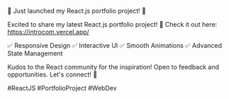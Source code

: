 🚀 Just launched my React.js portfolio project! 🎉

Excited to share my latest React.js portfolio project! 🌟 Check it out here: https://introcom.vercel.app/

✅ Responsive Design
✅ Interactive UI
✅ Smooth Animations
✅ Advanced State Management

Kudos to the React community for the inspiration! Open to feedback and opportunities. Let's connect! 🙌

#ReactJS #PortfolioProject #WebDev
